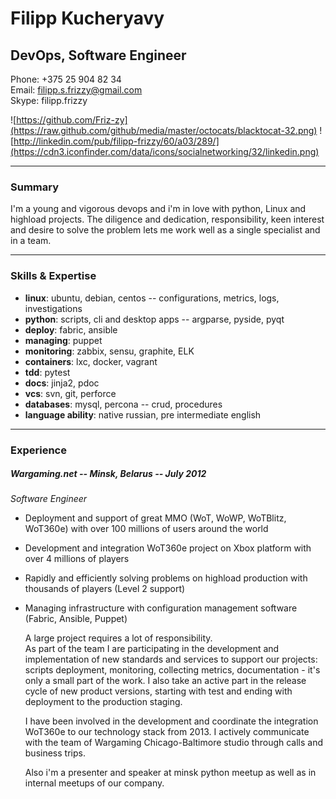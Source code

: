 # Filipp Kucheryavy

## DevOps, Software Engineer

Phone:  +375 25 904 82 34  
Email:  filipp.s.frizzy@gmail.com  
Skype:  filipp.frizzy

![https://github.com/Friz-zy](https://raw.github.com/github/media/master/octocats/blacktocat-32.png)
![http://linkedin.com/pub/filipp-frizzy/60/a03/289/](https://cdn3.iconfinder.com/data/icons/socialnetworking/32/linkedin.png)

---
### Summary

I'm a young and vigorous devops and i'm in love with python, Linux and highload projects.
The diligence and dedication, responsibility, keen interest and desire to solve the problem lets me work well as a single specialist and in a team.

---
### Skills & Expertise

- **linux**:    ubuntu, debian, centos -- configurations, metrics, logs, investigations
- **python**:    scripts, cli and desktop apps -- argparse, pyside, pyqt
- **deploy**:    fabric, ansible
- **managing**:    puppet
- **monitoring**:    zabbix, sensu, graphite, ELK
- **containers**:    lxc, docker, vagrant
- **tdd**:    pytest
- **docs**:    jinja2, pdoc
- **vcs**:    svn, git, perforce
- **databases**:    mysql, percona -- crud, procedures
- **language ability**:    native russian, pre intermediate english

---
### Experience

##### Wargaming.net -- Minsk, Belarus -- July 2012

*Software Engineer*

* Deployment and support of great MMO (WoT, WoWP, WoTBlitz, WoT360e) with over 100 millions of users around the world

* Development and integration WoT360e project on Xbox platform with over 4 millions of players

* Rapidly and efficiently solving problems on highload production with thousands of players (Level 2 support)

* Managing infrastructure with configuration management software (Fabric, Ansible, Puppet)

    A large project requires a lot of responsibility.  
As part of the team I are participating in the development and implementation of new standards and services to support our projects:
scripts deployment, monitoring, collecting metrics, documentation - it's only a small part of the work.
I also take an active part in the release cycle of new product versions, starting with test and ending with deployment to the production staging.

    I have been involved in the development and coordinate the integration WoT360e to our technology stack from 2013.
I actively communicate with the team of Wargaming Chicago-Baltimore studio through calls and business trips.

    Also i'm a presenter and speaker at minsk python meetup as well as in internal meetups of our company.
